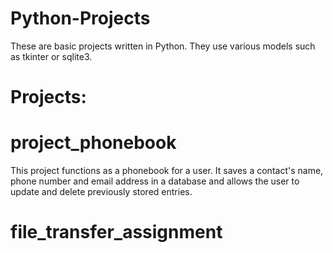 # Python-Projects 

These are basic projects written in Python. They use various models such as tkinter or sqlite3.

# Projects:

# project_phonebook

This project functions as a phonebook for a user. It saves a contact's name, phone number and email address in a database and allows the user to update and delete previously stored entries.

# file_transfer_assignment


